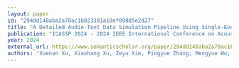 ```yaml
---
layout: paper
id: "294dd148aba2a70ac1b023391a10ef09885e2d27"
title: "A Detailed Audio-Text Data Simulation Pipeline Using Single-Event Sounds"
publication: "ICASSP 2024 - 2024 IEEE International Conference on Acoustics, Speech and Signal Processing (ICASSP)"
year: 2024
external_url: https://www.semanticscholar.org/paper/294dd148aba2a70ac1b023391a10ef09885e2d27
authors: "Xuenan Xu, Xiaohang Xu, Zeyu Xie, Pingyue Zhang, Mengyue Wu, Kai Yu"
---
```


